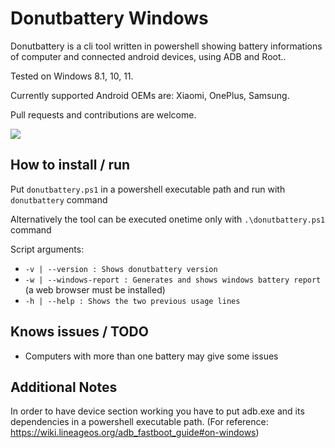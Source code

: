 # Donutbattery Windows

Donutbattery is a cli tool written in powershell showing battery informations of computer and connected android devices, using ADB and Root..

Tested on Windows 8.1, 10, 11.

Currently supported Android OEMs are: Xiaomi, OnePlus, Samsung.

Pull requests and contributions are welcome.

<img src="https://i.imgur.com/wI0WPqK.jpg" >

## How to install / run
Put `donutbattery.ps1` in a powershell executable path and run with `donutbattery` command

Alternatively the tool can be executed onetime only with `.\donutbattery.ps1` command

Script arguments:  
- `-v | --version : Shows donutbattery version`  
- `-w | --windows-report : Generates and shows windows battery report` (a web browser must be installed)  
- `-h | --help : Shows the two previous usage lines`

## Knows issues / TODO
* Computers with more than one battery may give some issues

## Additional Notes
In order to have device section working you have to put adb.exe and its dependencies in a
powershell executable path. (For reference: https://wiki.lineageos.org/adb_fastboot_guide#on-windows)
